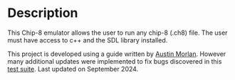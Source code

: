 # Description

This Chip-8 emulator allows the user to run any chip-8 (.ch8) file. The user must have access to c++ and the SDL library installed. 

This project is developed using a guide written by [Austin Morlan](https://austinmorlan.com/posts/chip8_emulator/). However many additional updates were implemented to fix bugs discovered in this [test suite](https://github.com/Timendus/chip8-test-suite). Last updated on September 2024. 
